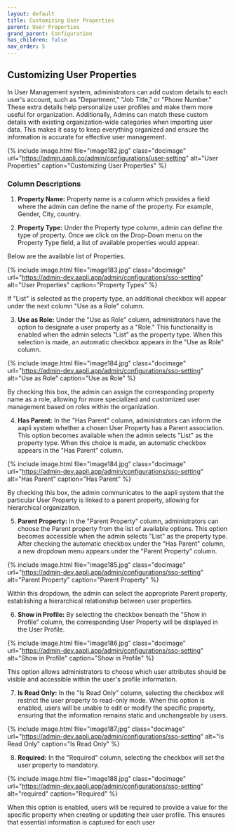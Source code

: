 ```yaml
---
layout: default
title: Customizing User Properties
parent: User Properties
grand_parent: Configuration
has_children: false
nav_order: 5
---
```


## Customizing User Properties

In User Management system, administrators can add custom details to each user's account, such as "Department," "Job Title," or "Phone Number." These extra details help personalize user profiles and make them more useful for organization. Additionally, Admins can match these custom details with existing organization-wide categories when importing user data. This makes it easy to keep everything organized and ensure the information is accurate for effective user management.

{% include image.html file="image182.jpg" class="docimage" url="https://admin.aapli.co/admin/configurations/user-setting" alt="User Properties" caption="Customizing User Properties" %}

### Column Descriptions

1. **Property Name:** Property name is a column which provides a field where the admin can define the name of the property. For example, Gender, City, country.  

2. **Property Type:** Under the Property type column, admin can define the type of property.  Once we click on the Drop-Down menu on the Property Type field, a list of available properties would appear.  

Below are the available list of Properties. 

{% include image.html file="image183.jpg" class="docimage" url="https://admin-dev.aapli.app/admin/configurations/sso-setting" alt="User Properties" caption="Property Types" %}

If "List" is selected as the property type, an additional checkbox will appear under the next column "Use as a Role" column.

3. **Use as Role:** Under the "Use as Role" column, administrators have the option to designate a user property as a "Role." This functionality is enabled when the admin selects "List" as the property type. When this selection is made, an automatic checkbox appears in the "Use as Role" column. 

{% include image.html file="image184.jpg" class="docimage" url="https://admin-dev.aapli.app/admin/configurations/sso-setting" alt="Use as Role" caption="Use as Role" %}

By checking this box, the admin can assign the corresponding property name as a role, allowing for more specialized and customized user management based on roles within the organization.

4. **Has Parent:** In the "Has Parent" column, administrators can inform the aapli system whether a chosen User Property has a Parent association. This option becomes available when the admin selects "List" as the property type. When this choice is made, an automatic checkbox appears in the "Has Parent" column. 

{% include image.html file="image184.jpg" class="docimage" url="https://admin-dev.aapli.app/admin/configurations/sso-setting" alt="Has Parent" caption="Has Parent" %}

By checking this box, the admin communicates to the aapli system that the particular User Property is linked to a parent property, allowing for hierarchical organization.

5. **Parent Property:** In the "Parent Property" column, administrators can choose the Parent property from the list of available options. This option becomes accessible when the admin selects "List" as the property type. After checking the automatic checkbox under the "Has Parent" column, a new dropdown menu appears under the "Parent Property" column. 

{% include image.html file="image185.jpg" class="docimage" url="https://admin-dev.aapli.app/admin/configurations/sso-setting" alt="Parent Property" caption="Parent Property" %}

Within this dropdown, the admin can select the appropriate Parent property, establishing a hierarchical relationship between user properties.

6. **Show in Profile:** By selecting the checkbox beneath the "Show in Profile" column, the corresponding User Property will be displayed in the User Profile. 

{% include image.html file="image186.jpg" class="docimage" url="https://admin-dev.aapli.app/admin/configurations/sso-setting" alt="Show in Profile" caption="Show in Profile" %}

This option allows administrators to choose which user attributes should be visible and accessible within the user's profile information.

7. **Is Read Only:** In the "Is Read Only" column, selecting the checkbox will restrict the user property to read-only mode. When this option is enabled, users will be unable to edit or modify the specific property, ensuring that the information remains static and unchangeable by users.

{% include image.html file="image187.jpg" class="docimage" url="https://admin-dev.aapli.app/admin/configurations/sso-setting" alt="Is Read Only" caption="Is Read Only" %}

8. **Required:** In the "Required" column, selecting the checkbox will set the user property to mandatory. 

{% include image.html file="image188.jpg" class="docimage" url="https://admin-dev.aapli.app/admin/configurations/sso-setting" alt="required" caption="Required" %}

When this option is enabled, users will be required to provide a value for the specific property when creating or updating their user profile. This ensures that essential information is captured for each user
